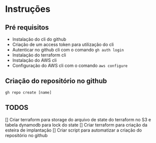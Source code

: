 # Instruções

## Pré requisitos

* Instalação do cli do github
* Criação de um access token para utilização do cli
* Autenticar no github cli com o comando `gh auth login`
* Instalação do terraform cli
* Instalação do AWS cli
* Configuração do AWS cli com o comando `aws configure`

## Criação do repositório no github

`gh repo create [name]`

## TODOS

[] Criar terraform para storage do arquivo de state do terraform no S3 e tabela dynamodb para lock do state
[] Criar terraform para criação da esteira de implantação
[] Criar script para automatizar a criação do repositório no github
